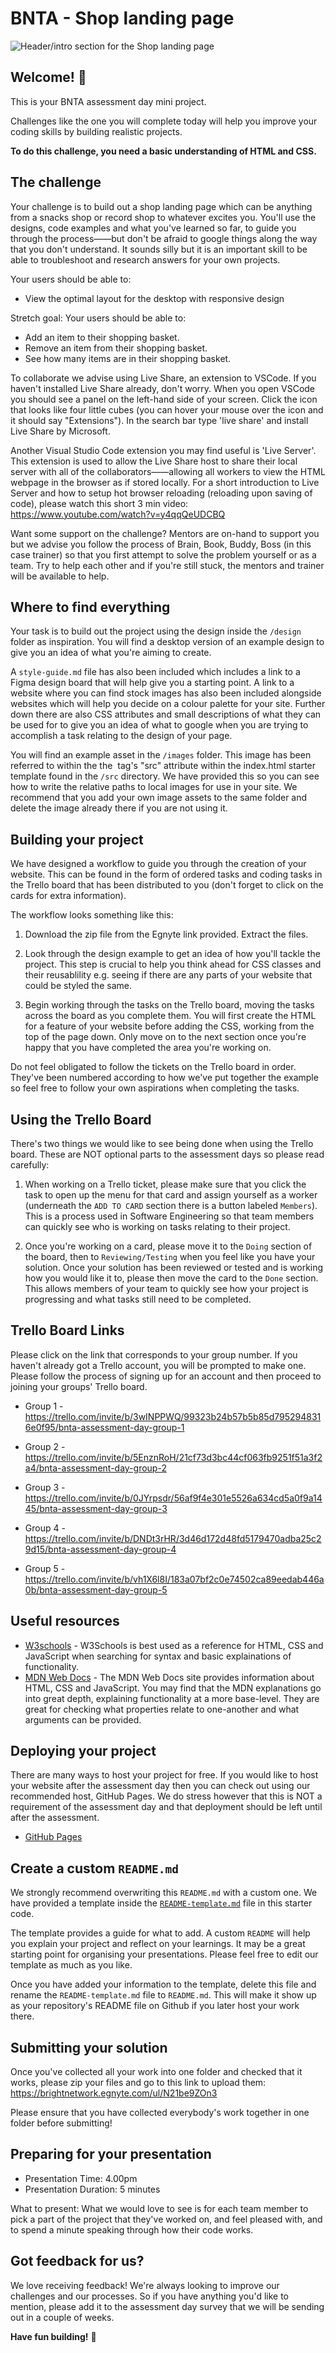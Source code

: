 # BNTA - Shop landing page

![Header/intro section for the Shop landing page](./design/websiteDoritos.jpeg)

## Welcome! 👋

This is your BNTA assessment day mini project.

Challenges like the one you will complete today will help you improve your coding skills by building realistic projects.

**To do this challenge, you need a basic understanding of HTML and CSS.**

## The challenge

Your challenge is to build out a shop landing page which can be anything from a snacks shop or record shop to whatever excites you. You'll use the designs, code examples and what you've learned so far, to guide you through the process——but don't be afraid to google things along the way that you don't understand. It sounds silly but it is an important skill to be able to troubleshoot and research answers for your own projects.

Your users should be able to: 

- View the optimal layout for the desktop with responsive design

Stretch goal:
Your users should be able to:
- Add an item to their shopping basket.
- Remove an item from their shopping basket.
- See how many items are in their shopping basket.

To collaborate we advise using Live Share, an extension to VSCode. If you haven't installed Live Share already, don't worry. When you open VSCode you should see a panel on the left-hand side of your screen. Click the icon that looks like four little cubes (you can hover your mouse over the icon and it should say "Extensions"). In the search bar type 'live share' and install Live Share by Microsoft.

Another Visual Studio Code extension you may find useful is 'Live Server'. This extension is used to allow the Live Share host to share their local server with all of the collaborators——allowing all workers to view the HTML webpage in the browser as if stored locally. For a short introduction to Live Server and how to setup hot browser reloading (reloading upon saving of code), please watch this short 3 min video: https://www.youtube.com/watch?v=y4qqQeUDCBQ

Want some support on the challenge? Mentors are on-hand to support you but we advise you follow the process of Brain, Book, Buddy, Boss (in this case trainer) so that you first attempt to solve the problem yourself or as a team. Try to help each other and if you're still stuck, the mentors and trainer will be available to help.

## Where to find everything

Your task is to build out the project using the design inside the `/design` folder as inspiration. You will find a desktop version of an example design to give you an idea of what you're aiming to create.

A `style-guide.md` file has also been included which includes a link to a Figma design board that will help give you a starting point. A link to a website where you can find stock images has also been included alongside websites which will help you decide on a colour palette for your site. Further down there are also CSS attributes and small descriptions of what they can be used for to give you an idea of what to google when you are trying to accomplish a task relating to the design of your page.

You will find an example asset in the `/images` folder. This image has been referred to within the the <img> tag's "src" attribute within the index.html starter template found in the `/src` directory. We have provided this so you can see how to write the relative paths to local images for use in your site. We recommend that you add your own image assets to the same folder and delete the image already there if you are not using it.

## Building your project

We have designed a workflow to guide you through the creation of your website. This can be found in the form of ordered tasks and coding tasks in the Trello board that has been distributed to you (don't forget to click on the cards for extra information).

The workflow looks something like this:

1. Download the zip file from the Egnyte link provided. Extract the files.

2. Look through the design example to get an idea of how you'll tackle the project. This step is crucial to help you think ahead for CSS classes and their reusablility e.g. seeing if there are any parts of your website that could be styled the same.

3. Begin working through the tasks on the Trello board, moving the tasks across the board as you complete them. You will first create the HTML for a feature of your website before adding the CSS, working from the top of the page down. Only move on to the next section once you're happy that you have completed the area you're working on.

Do not feel obligated to follow the tickets on the Trello board in order. They've been numbered according to how we've put together the example so feel free to follow your own aspirations when completing the tasks.

## Using the Trello Board

There's two things we would like to see being done when using the Trello board. These are NOT optional parts to the assessment days so please read carefully:

1. When working on a Trello ticket, please make sure that you click the task to open up the menu for that card and assign yourself as a worker (underneath the `ADD TO CARD` section there is a button labeled `Members`). This is a process used in Software Engineering so that team members can quickly see who is working on tasks relating to their project.

2. Once you're working on a card, please move it to the `Doing` section of the board, then to `Reviewing/Testing` when you feel like you have your solution. Once your solution has been reviewed or tested and is working how you would like it to, please then move the card to the `Done` section. This allows members of your team to quickly see how your project is progressing and what tasks still need to be completed.

## Trello Board Links

Please click on the link that corresponds to your group number. If you haven't already got a Trello account, you will be prompted to make one. Please follow the process of signing up for an account and then proceed to joining your groups' Trello board.

- Group 1 - https://trello.com/invite/b/3wINPPWQ/99323b24b57b5b85d7952948316e0f95/bnta-assessment-day-group-1

- Group 2 - https://trello.com/invite/b/5EnznRoH/21cf73d3bc44cf063fb9251f51a3f2a4/bnta-assessment-day-group-2

- Group 3 - https://trello.com/invite/b/0JYrpsdr/56af9f4e301e5526a634cd5a0f9a1445/bnta-assessment-day-group-3

- Group 4 - https://trello.com/invite/b/DNDt3rHR/3d46d172d48fd5179470adba25c29d15/bnta-assessment-day-group-4

- Group 5 - https://trello.com/invite/b/vh1X6l8I/183a07bf2c0e74502ca89eedab446a0b/bnta-assessment-day-group-5

## Useful resources

- [W3schools](https://www.w3schools.com/) - W3Schools is best used as a reference for HTML, CSS and JavaScript when searching for syntax and basic explainations of functionality.
- [MDN Web Docs](https://developer.mozilla.org/en-US/) - The MDN Web Docs site provides information about HTML, CSS and JavaScript. You may find that the MDN explanations go into great depth, explaining functionality at a more base-level. They are great for checking what properties relate to one-another and what arguments can be provided.

## Deploying your project

There are many ways to host your project for free. If you would like to host your website after the assessment day then you can check out using our recommended host, GitHub Pages. We do stress however that this is NOT a requirement of the assessment day and that deployment should be left until after the assessment.

- [GitHub Pages](https://pages.github.com/)

## Create a custom `README.md`

We strongly recommend overwriting this `README.md` with a custom one. We have provided a template inside the [`README-template.md`](./README-template.md) file in this starter code.

The template provides a guide for what to add. A custom `README` will help you explain your project and reflect on your learnings. It may be a great starting point for organising your presentations. Please feel free to edit our template as much as you like.

Once you have added your information to the template, delete this file and rename the `README-template.md` file to `README.md`. This will make it show up as your repository's README file on Github if you later host your work there.

## Submitting your solution

Once you've collected all your work into one folder and checked that it works, please zip your files and go to this link to upload them: https://brightnetwork.egnyte.com/ul/N21be9ZOn3

Please ensure that you have collected everybody's work together in one folder before submitting!

## Preparing for your presentation

- Presentation Time: 4.00pm 
- Presentation Duration: 5 minutes

What to present: What we would love to see is for each team member to pick a part of the project that they've worked on, and feel pleased with, and to spend a minute speaking through how their code works.

## Got feedback for us?

We love receiving feedback! We're always looking to improve our challenges and our processes. So if you have anything you'd like to mention, please add it to the assessment day survey that we will be sending out in a couple of weeks.

**Have fun building!** 🚀
